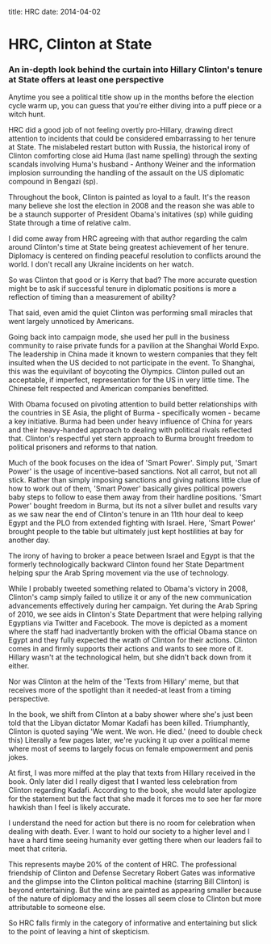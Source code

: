 title: HRC
date: 2014-04-02

# HRC, Clinton at State

### An in-depth look behind the curtain into Hillary Clinton's tenure at State offers at least one perspective

Anytime you see a political title show up in the months before the election cycle warm up, you can guess that you're either diving into a puff piece or a witch hunt.

HRC did a good job of not feeling overtly pro-Hillary, drawing direct attention to incidents that could be considered embarrassing to her tenure at State. The mislabeled restart button with Russia, the historical irony of Clinton comforting close aid Huma (last name spelling) through the sexting scandals involving Huma's husband - Anthony Weiner and the information implosion surrounding the handling of the assault on the US diplomatic compound in Bengazi (sp).

Throughout the book, Clinton is painted as loyal to a fault. It's the reason many believe she lost the election in 2008 and the reason she was able to be a staunch supporter of President Obama's initatives (sp) while guiding State through a time of relative calm.

I did come away from HRC agreeing with that author regarding the calm around Clinton's time at State being greatest achievement of her tenure. Diplomacy is centered on finding peaceful resolution to conflicts around the world. I don't recall any Ukraine incidents on her watch.

So was Clinton that good or is Kerry that bad? The more accurate question might be to ask if successful tenure in diplomatic positions is more a reflection of timing than a measurement of ability?

That said, even amid the quiet Clinton was performing small miracles that went largely unnoticed by Americans.

Going back into campaign mode, she used her pull in the business community to raise private funds for a pavilion at the Shanghai World Expo. The leadership in China made it known to western companies that they felt insulted when the US decided to not participate in the event. To Shanghai, this was the equivilant of boycoting the Olympics. Clinton pulled out an acceptable, if imperfect, representation for the US in very little time. The Chinese felt respected and American companies benefitted.

With Obama focused on pivoting attention to build better relationships with the countries in SE Asia, the plight of Burma - specifically women - became a key initiative. Burma had been under heavy influence of China for years and their heavy-handed approach to dealing with political rivals reflected that. Clinton's respectful yet stern approach to Burma brought freedom to political prisoners and reforms to that nation.

Much of the book focuses on the idea of 'Smart Power'. Simply put, 'Smart Power' is the usage of incentive-based sanctions. Not all carrot, but not all stick. Rather than simply imposing sanctions and giving nations little clue of how to work out of them, 'Smart Power' basically gives political powers baby steps to follow to ease them away from their hardline positions. 'Smart Power' bought freedom in Burma, but its not a silver bullet and results vary as we saw near the end of Clinton's tenure in an 11th hour deal to keep Egypt and the PLO from extended fighting with Israel. Here, 'Smart Power' brought people to the table but ultimately just kept hostilities at bay for another day.

The irony of having to broker a peace between Israel and Egypt is that the formerly technologically backward Clinton found her State Department helping spur the Arab Spring movement via the use of technology.

While I probably tweeted something related to Obama's victory in 2008, Clinton's camp simply failed to utilize it or any of the new communication advancements effectively during her campaign. Yet during the Arab Spring of 2010, we see aids in Clinton's State Department that were helping rallying Egyptians via Twitter and Facebook. The move is depicted as a moment where the staff had inadvertantly broken with the official Obama stance on Egypt and they fully expected the wrath of Clinton for their actions. Clinton comes in and firmly supports their actions and wants to see more of it. Hillary wasn't at the technological helm, but she didn't back down from it either.

Nor was Clinton at the helm of the 'Texts from Hillary' meme, but that receives more of the spotlight than it needed-at least from a timing perspective.

In the book, we shift from Clinton at a baby shower where she's just been told that the Libyan dictator Momar Kadafi has been killed. Triumphantly, Clinton is quoted saying 'We went. We won. He died.' (need to double check this) Literally a few pages later, we're yucking it up over a political meme where most of seems to largely focus on female empowerment and penis jokes.

At first, I was more miffed at the play that texts from Hillary received in the book. Only later did I really digest that I wanted less celebration from Clinton regarding Kadafi. According to the book, she would later apologize for the statement but the fact that she made it forces me to see her far more hawkish than I feel is likely accurate.

I understand the need for action but there is no room for celebration when dealing with death. Ever. I want to hold our society to a higher level and I have a hard time seeing humanity ever getting there when our leaders fail to meet that criteria.

This represents maybe 20% of the content of HRC. The professional friendship of Clinton and Defense Secretary Robert Gates was informative and the glimpse into the Clinton political machine (starring Bill Clinton) is beyond entertaining. But the wins are painted as appearing smaller because of the nature of diplomacy and the losses all seem close to Clinton but more attributable to someone else.

So HRC falls firmly in the category of informative and entertaining but slick to the point of leaving a hint of skepticism.
